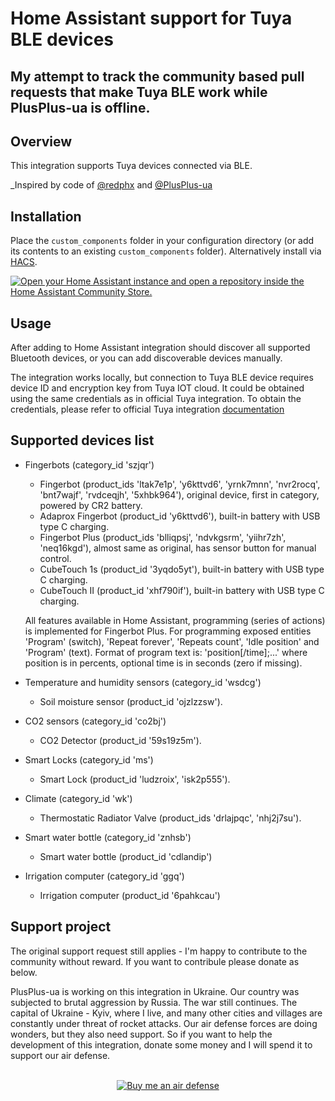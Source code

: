 # Home Assistant support for Tuya BLE devices
##  My attempt to track the community based pull requests that make Tuya BLE work while PlusPlus-ua is offline.  
## Overview

This integration supports Tuya devices connected via BLE.

_Inspired by code of [@redphx](https://github.com/redphx/poc-tuya-ble-fingerbot) and [@PlusPlus-ua](https://github.com/PlusPlus-ua/ha_tuya_ble/) 

## Installation

Place the `custom_components` folder in your configuration directory (or add its contents to an existing `custom_components` folder). Alternatively install via [HACS](https://hacs.xyz/).

[![Open your Home Assistant instance and open a repository inside the Home Assistant Community Store.](https://my.home-assistant.io/badges/hacs_repository.svg)](https://my.home-assistant.io/redirect/hacs_repository/?owner=stevewrightnz&repository=ha_tuya_ble&category=integration)

## Usage

After adding to Home Assistant integration should discover all supported Bluetooth devices, or you can add discoverable devices manually.

The integration works locally, but connection to Tuya BLE device requires device ID and encryption key from Tuya IOT cloud. It could be obtained using the same credentials as in official Tuya integration. To obtain the credentials, please refer to official Tuya integration [documentation](https://www.home-assistant.io/integrations/tuya/)

## Supported devices list

* Fingerbots (category_id 'szjqr')
  + Fingerbot (product_ids 'ltak7e1p', 'y6kttvd6', 'yrnk7mnn', 'nvr2rocq', 'bnt7wajf', 'rvdceqjh', '5xhbk964'), original device, first in category, powered by CR2 battery.
  + Adaprox Fingerbot (product_id 'y6kttvd6'), built-in battery with USB type C charging.
  + Fingerbot Plus (product_ids 'blliqpsj', 'ndvkgsrm', 'yiihr7zh', 'neq16kgd'), almost same as original, has sensor button for manual control.
  + CubeTouch 1s (product_id '3yqdo5yt'), built-in battery with USB type C charging.
  + CubeTouch II (product_id 'xhf790if'), built-in battery with USB type C charging.

  All features available in Home Assistant, programming (series of actions) is implemented for Fingerbot Plus.
  For programming exposed entities 'Program' (switch), 'Repeat forever', 'Repeats count', 'Idle position' and 'Program' (text). Format of program text is: 'position\[/time\];...' where position is in percents, optional time is in seconds (zero if missing).

* Temperature and humidity sensors (category_id 'wsdcg')
  + Soil moisture sensor (product_id 'ojzlzzsw').

* CO2 sensors (category_id 'co2bj')
  + CO2 Detector (product_id '59s19z5m').

* Smart Locks (category_id 'ms')
  + Smart Lock (product_id 'ludzroix', 'isk2p555').

* Climate (category_id 'wk')
  + Thermostatic Radiator Valve (product_ids 'drlajpqc', 'nhj2j7su').

* Smart water bottle (category_id 'znhsb')
  + Smart water bottle (product_id 'cdlandip')

* Irrigation computer (category_id 'ggq')
  + Irrigation computer (product_id '6pahkcau')

## Support project
The original support request still applies - I'm happy to contribute to the community without reward.  If you want to contribule please donate as below.

PlusPlus-ua is working on this integration in Ukraine. Our country was subjected to brutal aggression by Russia. The war still continues. The capital of Ukraine - Kyiv, where I live, and many other cities and villages are constantly under threat of rocket attacks. Our air defense forces are doing wonders, but they also need support. So if you want to help the development of this integration, donate some money and I will spend it to support our air defense.
<br><br>
<p align="center">
  <a href="https://www.buymeacoffee.com/3PaK6lXr4l"><img src="https://www.buymeacoffee.com/assets/img/custom_images/orange_img.png" alt="Buy me an air defense"></a>
</p>


